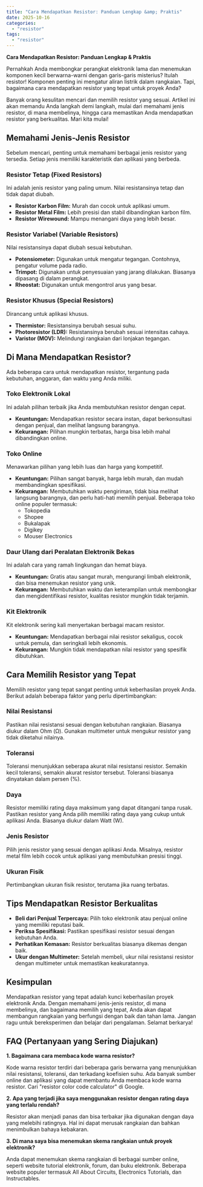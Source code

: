 ```yaml
---
title: "Cara Mendapatkan Resistor: Panduan Lengkap &amp; Praktis"
date: 2025-10-16
categories: 
  - "resistor"
tags: 
  - "resistor"
---
```


**Cara Mendapatkan Resistor: Panduan Lengkap & Praktis**

Pernahkah Anda membongkar perangkat elektronik lama dan menemukan komponen kecil berwarna-warni dengan garis-garis misterius? Itulah resistor! Komponen penting ini mengatur aliran listrik dalam rangkaian. Tapi, bagaimana cara mendapatkan resistor yang tepat untuk proyek Anda?

Banyak orang kesulitan mencari dan memilih resistor yang sesuai. Artikel ini akan memandu Anda langkah demi langkah, mulai dari memahami jenis resistor, di mana membelinya, hingga cara memastikan Anda mendapatkan resistor yang berkualitas. Mari kita mulai!

## Memahami Jenis-Jenis Resistor

Sebelum mencari, penting untuk memahami berbagai jenis resistor yang tersedia. Setiap jenis memiliki karakteristik dan aplikasi yang berbeda.

### Resistor Tetap (Fixed Resistors)

Ini adalah jenis resistor yang paling umum. Nilai resistansinya tetap dan tidak dapat diubah.

- **Resistor Karbon Film:** Murah dan cocok untuk aplikasi umum.
- **Resistor Metal Film:** Lebih presisi dan stabil dibandingkan karbon film.
- **Resistor Wirewound:** Mampu menangani daya yang lebih besar.

### Resistor Variabel (Variable Resistors)

Nilai resistansinya dapat diubah sesuai kebutuhan.

- **Potensiometer:** Digunakan untuk mengatur tegangan. Contohnya, pengatur volume pada radio.
- **Trimpot:** Digunakan untuk penyesuaian yang jarang dilakukan. Biasanya dipasang di dalam perangkat.
- **Rheostat:** Digunakan untuk mengontrol arus yang besar.

### Resistor Khusus (Special Resistors)

Dirancang untuk aplikasi khusus.

- **Thermistor:** Resistansinya berubah sesuai suhu.
- **Photoresistor (LDR):** Resistansinya berubah sesuai intensitas cahaya.
- **Varistor (MOV):** Melindungi rangkaian dari lonjakan tegangan.

## Di Mana Mendapatkan Resistor?

Ada beberapa cara untuk mendapatkan resistor, tergantung pada kebutuhan, anggaran, dan waktu yang Anda miliki.

### Toko Elektronik Lokal

Ini adalah pilihan terbaik jika Anda membutuhkan resistor dengan cepat.

- **Keuntungan:** Mendapatkan resistor secara instan, dapat berkonsultasi dengan penjual, dan melihat langsung barangnya.
- **Kekurangan:** Pilihan mungkin terbatas, harga bisa lebih mahal dibandingkan online.

### Toko Online

Menawarkan pilihan yang lebih luas dan harga yang kompetitif.

- **Keuntungan:** Pilihan sangat banyak, harga lebih murah, dan mudah membandingkan spesifikasi.
- **Kekurangan:** Membutuhkan waktu pengiriman, tidak bisa melihat langsung barangnya, dan perlu hati-hati memilih penjual. Beberapa toko online populer termasuk:
    - Tokopedia
    - Shopee
    - Bukalapak
    - Digikey
    - Mouser Electronics

### Daur Ulang dari Peralatan Elektronik Bekas

Ini adalah cara yang ramah lingkungan dan hemat biaya.

- **Keuntungan:** Gratis atau sangat murah, mengurangi limbah elektronik, dan bisa menemukan resistor yang unik.
- **Kekurangan:** Membutuhkan waktu dan keterampilan untuk membongkar dan mengidentifikasi resistor, kualitas resistor mungkin tidak terjamin.

### Kit Elektronik

Kit elektronik sering kali menyertakan berbagai macam resistor.

- **Keuntungan:** Mendapatkan berbagai nilai resistor sekaligus, cocok untuk pemula, dan seringkali lebih ekonomis.
- **Kekurangan:** Mungkin tidak mendapatkan nilai resistor yang spesifik dibutuhkan.

## Cara Memilih Resistor yang Tepat

Memilih resistor yang tepat sangat penting untuk keberhasilan proyek Anda. Berikut adalah beberapa faktor yang perlu dipertimbangkan:

### Nilai Resistansi

Pastikan nilai resistansi sesuai dengan kebutuhan rangkaian. Biasanya diukur dalam Ohm (Ω). Gunakan multimeter untuk mengukur resistor yang tidak diketahui nilainya.

### Toleransi

Toleransi menunjukkan seberapa akurat nilai resistansi resistor. Semakin kecil toleransi, semakin akurat resistor tersebut. Toleransi biasanya dinyatakan dalam persen (%).

### Daya

Resistor memiliki rating daya maksimum yang dapat ditangani tanpa rusak. Pastikan resistor yang Anda pilih memiliki rating daya yang cukup untuk aplikasi Anda. Biasanya diukur dalam Watt (W).

### Jenis Resistor

Pilih jenis resistor yang sesuai dengan aplikasi Anda. Misalnya, resistor metal film lebih cocok untuk aplikasi yang membutuhkan presisi tinggi.

### Ukuran Fisik

Pertimbangkan ukuran fisik resistor, terutama jika ruang terbatas.

## Tips Mendapatkan Resistor Berkualitas

- **Beli dari Penjual Terpercaya:** Pilih toko elektronik atau penjual online yang memiliki reputasi baik.
- **Periksa Spesifikasi:** Pastikan spesifikasi resistor sesuai dengan kebutuhan Anda.
- **Perhatikan Kemasan:** Resistor berkualitas biasanya dikemas dengan baik.
- **Ukur dengan Multimeter:** Setelah membeli, ukur nilai resistansi resistor dengan multimeter untuk memastikan keakuratannya.

## Kesimpulan

Mendapatkan resistor yang tepat adalah kunci keberhasilan proyek elektronik Anda. Dengan memahami jenis-jenis resistor, di mana membelinya, dan bagaimana memilih yang tepat, Anda akan dapat membangun rangkaian yang berfungsi dengan baik dan tahan lama. Jangan ragu untuk bereksperimen dan belajar dari pengalaman. Selamat berkarya!

## FAQ (Pertanyaan yang Sering Diajukan)

**1\. Bagaimana cara membaca kode warna resistor?**

Kode warna resistor terdiri dari beberapa garis berwarna yang menunjukkan nilai resistansi, toleransi, dan terkadang koefisien suhu. Ada banyak sumber online dan aplikasi yang dapat membantu Anda membaca kode warna resistor. Cari "resistor color code calculator" di Google.

**2\. Apa yang terjadi jika saya menggunakan resistor dengan rating daya yang terlalu rendah?**

Resistor akan menjadi panas dan bisa terbakar jika digunakan dengan daya yang melebihi ratingnya. Hal ini dapat merusak rangkaian dan bahkan menimbulkan bahaya kebakaran.

**3\. Di mana saya bisa menemukan skema rangkaian untuk proyek elektronik?**

Anda dapat menemukan skema rangkaian di berbagai sumber online, seperti website tutorial elektronik, forum, dan buku elektronik. Beberapa website populer termasuk All About Circuits, Electronics Tutorials, dan Instructables.
